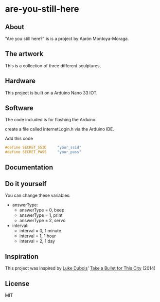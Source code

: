 # are-you-still-here

## About

"Are you still here?" is is a project by Aarón Montoya-Moraga.

## The artwork

This is a collection of three different sculptures.

## Hardware

This project is built on a Arduino Nano 33 IOT.

## Software

The code included is for flashing the Arduino.

create a file called internetLogin.h via the Arduino IDE.

Add this code

```h
#define SECRET_SSID     "your_ssid"
#define SECRET_PASS     "your_pass"
```


## Documentation

## Do it yourself

You can change these variables:

* answerType:
  * answerType = 0, beep
  * answerType = 1, print
  * answerType = 2, servo
* interval:
  * interval = 0, 1 minute
  * interval = 1, 1 hour
  * interval = 2, 1 day

## Inspiration

This project was inspired by [Luke Dubois](http://lukedubois.com/)' [Take a Bullet for This City](http://sites.bxmc.poly.edu/~lukedubois/projects/index.html?id=gun) (2014)

## License

MIT
